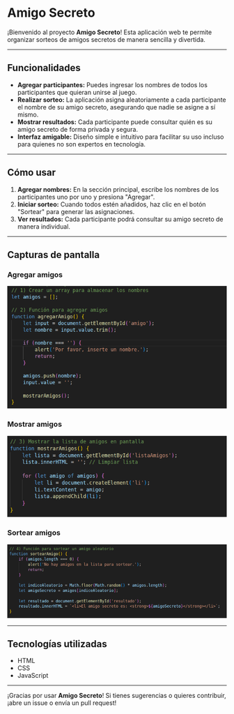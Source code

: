 # Amigo Secreto

¡Bienvenido al proyecto **Amigo Secreto**! Esta aplicación web te permite organizar sorteos de amigos secretos de manera sencilla y divertida.

---

## Funcionalidades

- **Agregar participantes:** Puedes ingresar los nombres de todos los participantes que quieran unirse al juego.
- **Realizar sorteo:** La aplicación asigna aleatoriamente a cada participante el nombre de su amigo secreto, asegurando que nadie se asigne a sí mismo.
- **Mostrar resultados:** Cada participante puede consultar quién es su amigo secreto de forma privada y segura.
- **Interfaz amigable:** Diseño simple e intuitivo para facilitar su uso incluso para quienes no son expertos en tecnología.

---

## Cómo usar

1. **Agregar nombres:** En la sección principal, escribe los nombres de los participantes uno por uno y presiona "Agregar".
2. **Iniciar sorteo:** Cuando todos estén añadidos, haz clic en el botón "Sortear" para generar las asignaciones.
3. **Ver resultados:** Cada participante podrá consultar su amigo secreto de manera individual.

---

## Capturas de pantalla

### Agregar amigos

![Agregar amigos](https://github.com/DTriador/amigosecreto/blob/main/assets/Captura%20desde%202025-08-10%2013-40-29.png?raw=true)

### Mostrar amigos

![Mostrar amigos](https://github.com/DTriador/amigosecreto/blob/main/assets/Captura%20desde%202025-08-10%2013-43-14.png?raw=true)

### Sortear amigos

![Sortear amigos](https://github.com/DTriador/amigosecreto/blob/main/assets/Captura%20desde%202025-08-10%2013-43-49.png?raw=true)

---

## Tecnologías utilizadas

- HTML  
- CSS  
- JavaScript  

---

¡Gracias por usar **Amigo Secreto**! Si tienes sugerencias o quieres contribuir, ¡abre un issue o envía un pull request!
